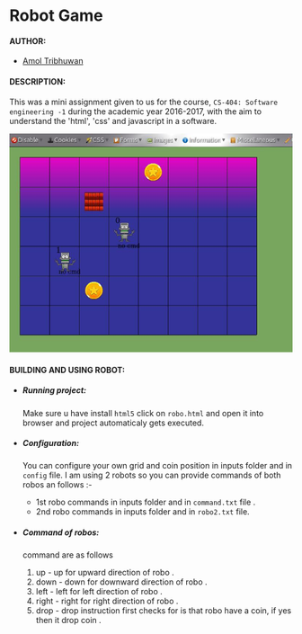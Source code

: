 # Robot Game

#### AUTHOR:

- [Amol Tribhuwan](https://github.com/amolnt "Amol's github profile")

#### DESCRIPTION:
This was a mini assignment given to us for the course, `CS-404: Software engineering -1`
during the academic year 2016-2017, with the aim to understand the 'html', 'css' and 
javascript in a software.

![Screenshot](game.jpg)

#### BUILDING AND USING ROBOT:

- ##### Running project:

	Make sure u have install `html5` 
	click on `robo.html` and open it into browser and project automaticaly gets executed.

- ##### Configuration:

	You can configure your own grid and coin position in inputs folder and in `config` file.
	I am using 2 robots so you can provide commands of both robos an follows :-
	 - 1st robo commands in inputs folder and in `command.txt` file .
	 - 2nd robo commands in inputs folder and in `robo2.txt` file.

- ##### Command of robos:

	command are as follows

	1) up 	- up for upward direction of robo .
	2) down - down for downward direction of robo .
	3) left - left for left direction of robo .
	4) right - right for right direction of robo .
	5) drop - drop instruction first checks for is that robo have a coin,
		  if yes then it  drop coin .

